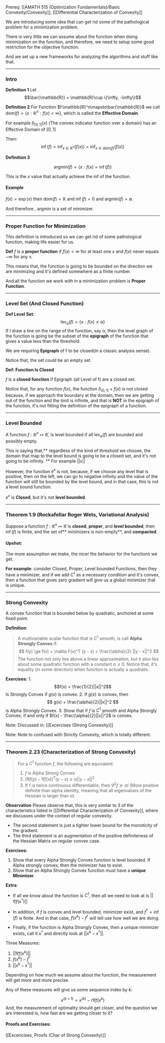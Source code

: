 Prereq: 
[[AMATH 515 (Optimization Fundamentals)/Basic Convexity/Convexity]], [[Differential Characterization of Convexity]]

We are introducing some idea that can get rid some of the pathological problem for a minimization problem. 

There is very little we can assume about  the function when doing minimization on the function, and therefore, we need to setup some good restriction for the objective function. 

And we set up a new frameworks for analyzing the algorithms and stuff like that.

---
### **Intro**
**Definition 1**
Let 
$$\bar{\mathbb{R}} = \mathbb{R}\cup \{\infty, -\infty\}$$

**Definition 2**
For Function $f:\mathbb{R}^n\mapsto\bar{\mathbb{R}}$ we call $\text{dom}(f) = \{x: \mathbb{R}^n: f(x) < \infty\}$, which is called the **Effective Domain**. 

For example $\delta_{[0, 1]}(x)$ (The convex indicator function over a domain) has an Effective Domain of $[0, 1]$

Then: 
$$\inf(f) = \inf_{x\in\mathbb{R}^n}(f(x))= \inf_{x \in\text{dom}(f)} (f(x))$$

**Definition 3**

$$
\text{argmin}(f) = \{x: f(x) = \inf(f)\}
$$

This is the $x$ value that actually achieve the inf of the function. 

#### Example 
$f(x) = \exp(x)$ then $\text{dom}(f) = \mathbb{R}$ and $\inf(f) = 0$ and $\text{argmin}(f) = \emptyset$. 

And therefore , $\text{argmin}$ is a set of minimizer. 

---
### **Proper Function for Minimization**
This definition is introduced so we can get rid of some pathological function, making life easier for us. 

**Def**
$f$ is a **proper function** if $f(x) < \infty$ for at least one $x$ and $f(x)$ never equals $-\infty$ for any x. 

This means that, the function is going to be bounded on the direction we are minimizing and it's defined somewhere as a finite number. 

And all the function we work with in a minimization problem is **Proper Function**. 

---
### **Level Set (And Closed Function)**
**Def Level Set**: 
$$
\text{lev}_\alpha(f) = \{
x: f(x)\le \alpha
\}
$$
If I draw a line on the range of the function, say $\alpha$, then the level graph of the function is going be the subset of the **epigraph** of the function that gives a value less than the threshold. 

We are requiring **Epigraph** of f to be closed(in a classic analysis sense). 

Notice that, the set could be an empty set. 

**Def: Function Is Closed**

$f$ is a **closed function** if Epigraph (all Level of f) are a closed set. 

Notice that, for any function $f(x)$, the function $\delta_{(0,1)} + f(x)$ is not closed because, if we approach the boundary at the domain, then we are getting out of the function and the limit is infinite, and that is **NOT** in the epigraph of the function, it's not fitting the definition of the epigraph of a function. 

---
### **Level Bounded** 
A function $f:\mathbb{R}^n\mapsto \mathbb{\bar{R}}$, is level bounded if all $\text{lev}_\alpha(f)$  are bounded and possibly empty. 

This is saying that,** regardless of the kind of threshold we choose, the domain that map to the level bound is going to be a closed set, and it's not going to be infinity. ** For example $||x||$

However, the function $e^x$ is not, because, if we choose any level that is positive, then on the left, we can go to negative infinity and the value of the function will still be bounded by the level bound, and in that case, this is not a level bound function. 

$e^x$ is **Closed**, but it's not **level bounded**. 

---
### **Theorem 1.9 (Rockafellar Roger Wets, Variational Analysis)**

Suppose a function $f:\mathbb{R}^n \mapsto \mathbb{\bar{R}}$ is **closed**, **proper**, and **level bounded**, then $\inf(f)$ is finite, and the set of** minimizers is non-empty**, and **compacted**. 

#### **Upshot**: 
The more assumption we make, the nicer the behavior for the functions we get. 

**For example**:
consider Closed, Proper, Level bounded Functions, then they have a minimizer, and if we add $C^1$ as a necessary condition and it's convex, then a function that gives zero gradient will give us a global minimizer that is unique. 

---
### **Strong Convexity**

A convex function that is bounded below by quadratic, anchored at some fixed point. 

**Definition**: 

> A multivariable scalar function that is $C^1$ smooth, is call **Alpha Strongly Convex** if: 
> $$
> f(y) \ge f(x) + \nabla F(x)^T (y - x) + \frac{\alpha}{2} ||y - x||^2
> $$
> The function not only lies above a linear approximation, but it also lies about some quadratic function with a constant $\alpha \le 0$. Notice that, it's equality (in some direction) when function is actually a quadratic. 

**Exercises:**
1. 
$$f(x) = \frac{1}{2}||x||^2$$
Is Strongly Convex if $g(x)$ is convex. 
2. 
If $g(x)$ is convex, then 
$$
g(x) + \frac{\alpha}{2}||x||^2
$$
is Alpha Strongly Convex.
3. 
Show that if $f$ is $C^1$ smooth and Alpha Strongly Convex, if and only if $f(x) - \frac{\alpha}{2}||x||^2$ is convex.

Note: Discussed in: [[Excercises (Strong Convexity)]]

Note: Note to confused with Strictly Convexity, which is totally different. 

---
### **Theorem 2.23 (Characterization of Strong Convexity)**

> For a $C^1$ function $f$, the following are equivalent: 
> 1. $f$ is Alpha Strong Convex 
> 2. $(\nabla f(y) - \nabla f(x))^T(y - x)\ge \alpha ||y - x||^2$ 
> 3. If f is twice continuous differentiable, then $\nabla^2 f \succcurlyeq \alpha I$ (More positive definite than alpha identity, meaning that all eigenvalues of the Hessian is larger than $\alpha$)

**Observation**
Please observe that, this is very similar to 3 of the characteristics listed in [[Differential Characterization of Convexity]], where we discusses under the context of regular convexity. 
* The second statement is just a tighter lower bound for the monoticity of the gradient. 
* The third statement is an augmentation of the positive definiteness of the Hessian Matrix on regular convex case.

**Exercises:**
1. Show that every Alpha Strongly Convex function is level bounded. 
If Alpha strongly convex, then the minimizer has to exist. 
3. Show that an Alpha Strongly Convex function must have a **unique Minimizer**. 

**Extra**: 
* If all we know about the function is $C^1$, then all we need to look at is $||\nabla f(x^*)||$


* In addition, if $f$ is convex and level bounded, minimizer exist, and $f^* = \inf(f)$ is finite. And in that case, $f(x^k) - f^*$ will tell use how well we are doing. 

* Finally, if the function is Alpha Strongly Convex, then a unique minimizer exists, call it $x^*$ and directly look at $||x^k - x^*||$. 

Three Measures: 
1. $||\nabla f(x^k)||$
2. $f(x^k) - f^*$
3. $||x^k - x^*||$

Depending on how much we assume about the function, the measurement will get more and more precise. 

Any of these measures will give us some sequence index by $k$: 

$$
x^{(k + 1)} = x^{(k)} - r \nabla f(x^k)
$$
And, the measurement of optimality should get closer, and the question we are interested is, how fast are we getting closer to it? 

#### Proofs and Exercises: 
[[Excericises, Proofs (Char of Strong Convexity)]]
